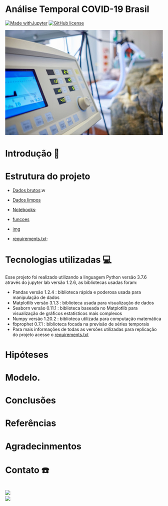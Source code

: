 # Análise Temporal COVID-19 Brasil
[![Made withJupyter](https://img.shields.io/badge/Made%20with-Jupyter-orange?style=flat-square&logo=Jupyter)](https://jupyter.org/try) [![GitHub license](https://img.shields.io/github/license/Naereen/StrapDown.js.svg?style=flat-square)](https://github.com/PedroHCAlmeida/analise_temporal_COVID_Brasil/edit/main/LICENSE)

![Alt](img/unnamed.jpg)

# Introdução 📜

# Estrutura do projeto

* [Dados brutos](https://github.com/PedroHCAlmeida/):w

* [Dados limpos](https://github.com/PedroHCAlmeida/)

* [Notebooks](https://github.com/PedroHCAlmeida/):

* [funcoes](https://github.com/PedroHCAlmeida/)

* [img]()

* [requirements.txt](https://github.com/PedroHCAlmeida/):

# Tecnologias utilizadas 💻
Esse projeto foi realizado utilizando a linguagem Python versão 3.7.6 através do jupyter lab versão 1.2.6, as bibliotecas usadas foram:
* Pandas versão 1.2.4 : biblioteca rápida e poderosa usada para manipulação de dados
* Matplotlib versão 3.1.3 : biblioteca usada para visualização de dados
* Seaborn versão 0.11.1 : biblioteca baseada no Matplotlib para visualização de gráficos estatísticos mais complexos
* Numpy versão 1.20.2 : biblioteca utilizada para computação matemática
* fbprophet 0.7.1 : biblioteca focada na previsão de séries temporais
* Para mais informações de todas as versões utilizadas para replicação do projeto acesse o [requirements.txt](https://github.com/PedroHCAlmeida/)

# Hipóteses

# Modelo.

# Conclusões

# Referências

# Agradecinmentos

# Contato ☎️

[<i class="fab fa-github"></i>](https://github.com/PedroHCAlmeida)<br>
[<img src="https://img.shields.io/badge/pedrocorrea-0A66C2?style=flat-square&logo=linkedin&logoColor=white" />](https://www.linkedin.com/in/pedro-henrique-corrêa-de-almeida/)<br>
[<img src="https://img.shields.io/badge/GitHub-PedroHCAlmeida-DCDCDC?style=flat-square" />](https://github.com/PedroHCAlmeida)<br>
